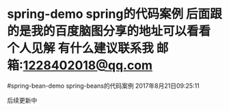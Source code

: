 # spring-demo spring的代码案例 后面跟的是我的百度脑图分享的地址可以看看 个人见解 有什么建议联系我 邮箱:1228402018@qq.com
  #spring-bean-demo spring-beans的代码案例  2017年8月21日09:25:11
  
  
  
  后续更新中

